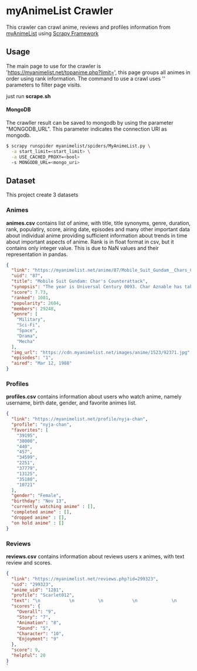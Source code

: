 # myAnimeList Crawler
This crawler can crawl anime, reviews and profiles information from [myAnimeList](myAnimeList.net) using [Scrapy Framework](https://scrapy.org/)

## Usage

The main page to use for the crawler is 'https://myanimelist.net/topanime.php?limit=<limit>', this page groups all animes in order using rank information.
The command to use a crawl uses '<limit>' parameters to filter page visits.

just run **scrape.sh**

#### MongoDB

The crawller result can be saved to mongodb by using the parameter "MONGODB_URL". This parameter indicates the connection URI as mongodb.

```bash
$ scrapy runspider myanimelist/spiders/MyAnimeList.py \
  -a start_limit=<start_limit> \
  -a USE_CACHED_PROXY=<bool>
  -s MONGODB_URL=<mongo_uri>
```

## Dataset

This project create 3 datasets

### Animes

**animes.csv** contains list of anime, with title, title synonyms, genre, duration, rank, populatiry, score, airing date, episodes and many other important data about individual anime providing sufficient information about trends in time about important aspects of anime. Rank is in float format in csv, but it contains only integer value. This is due to NaN values and their representation in pandas.
```json
{
  "link": "https://myanimelist.net/anime/87/Mobile_Suit_Gundam__Chars_Counterattack",
  "uid": "87",
  "title": "Mobile Suit Gundam: Char's Counterattack",
  "synopsis": "The year is Universal Century 0093. Char Aznable has taken command of Neo Zeon, the rebels of outer space. He firmly believes that humankind can only achieve peace by relocating to space. Thus, he plans to crash the giant asteroid Axis into Earth and plunge the planet into an uninhabitable winter. Char also eagerly anticipates this opportunity to settle a 14-year rivalry with Amuro Ray. The two have been reluctant allies at times, but Char has never forgiven Amuro for causing the death of one of his comrades during the One Year War. \r\n \r\nOnly the Earth Federation's Londo Bell Unit has the power to stop Char from fulfilling his dangerous goal. Leading the defense of Earth is veteran captain Bright Noa and Amuro Ray with the latest Nu Gundam mobile suit. In this thrilling conclusion to the original Gundam series, Londo Bell engages in a final conflict with Neo Zeon that will decide the fate of Earth and end this long-standing rivalry—once and for all. \r\n \r\n[Written by MAL Rewrite]",
  "score": 7.73,
  "ranked": 1081,
  "popularity": 2604,
  "members": 29248,
  "genre": [
    "Military",
    "Sci-Fi",
    "Space",
    "Drama",
    "Mecha"
  ],
  "img_url": "https://cdn.myanimelist.net/images/anime/1523/92371.jpg",
  "episodes": "1",
  "aired": "Mar 12, 1988"
}
```

### Profiles

**profiles.csv** contains information about users who watch anime, namely username, birth date, gender, and favorite animes list.
```json
{
  "link": "https://myanimelist.net/profile/nyja-chan",
  "profile": "nyja-chan",
  "favorites": [
    "39195",
    "38000",
    "440",
    "457",
    "34599",
    "2251",
    "37779",
    "13125",
    "35180",
    "10721"
  ],
  "gender": "Female",
  "birthday": "Nov 13",
  "currently watching anime" : [],
  "completed anime" : [],
  "dropped anime" : [],
  "on hold anime" : []
}
```

### Reviews

**reviews.csv** contains information about reviews users x animes, with text review and scores.
```json
{
  "link": "https://myanimelist.net/reviews.php?id=299323",
  "uid": "299323",
  "anime_uid": "1281",
  "profile": "Scarlet012",
  "text": "\n           \n         \n           \n             \n           \n         \n         \n           more pics \n         \n       \n         \n       \n         \n           Overall \n           9 \n         \n         \n           Story \n           7 \n         \n                   \n             Animation \n             8 \n           \n           \n             Sound \n             5 \n           \n                 \n           Character \n           10 \n         \n         \n           Enjoyment \n           9 \n         \n       \n     \n\n                    \n    This will be a review for the English dubbed version of the anime. (there may be spoilers!) \r\n \r\nBefore I get into the actual review, I'd like to just let it be known that the English dub and Japanese sub versions are different from one another. Because the original Japanese Gakkou no Kaiden did poorly, they gave it to an American studio to just \"do whatever they wanted\", and so they ended up making it much better, staying truer to the actual story, and even a little creepy. The English version was a funnier and less serious version of the original, and while though it has its serious moments they definitely aren't plentiful.  \r\n \r\nThe story was fairly enjoyable, I had a good time looking at all the different spirits and characters and how they had an impact on the story. Akane, as an example, was an interesting spirit. Her voice and her design both ended up complimenting each other, and her little \"flaw\" was played on really well. \r\n \r\nI loved the characters! This was, perhaps, the best part about this show. The characters were true to themselves (did not change personality randomly, or didn't feel like a different character at any point in the show). The characters were also hilariously funny, like Momoko's constant Christianity blurts, or Leo's being Jewish and constant knocks on that. The characters really made the show what it is, and made me wanting more. \r\n \r\nOverall, because of the story and the character development, I really enjoyed this show, and that's why I gave it a nine. There were some cringe-worthy parts, and other parts did not make sense, otherwise, this would be a straight ten!\n\n          \n \n       Helpful \n   \n      ",
  "scores": {
    "Overall": "9",
    "Story": "7",
    "Animation": "8",
    "Sound": "5",
    "Character": "10",
    "Enjoyment": "9"
  },
  "score": 9,
  "helpful": 20
}
`
